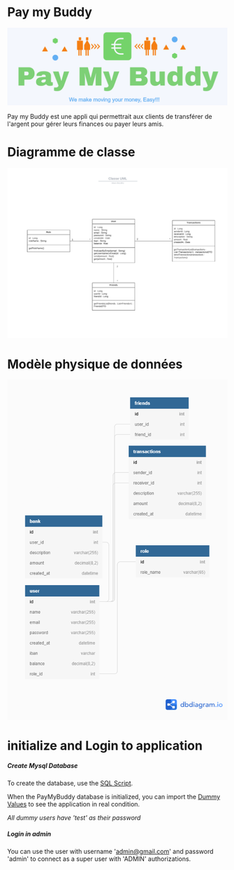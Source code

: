 # Pay my Buddy #

![PayMyBuddy_Logo](img/PayMyBuddy.png)

Pay my Buddy est une appli qui permettrait aux clients de transférer de l'argent pour gérer leurs finances ou payer leurs amis.

# Diagramme de classe #

![Diagramme_de_classe](img/Diagramme_de_classe.png)


# Modèle physique de données #

![Modele_physique_donnees](img/Modele_physique_donnees.png)


# initialize and Login to application #

##### Create Mysql Database

To create the database, use the [SQL Script](sql/PayMyBuddyDB.sql).

When the PayMyBuddy database is initialized, you can import the [Dummy Values](sql/dummy_values.sql) to see the application in real condition.

_All dummy users have 'test' as their password_

##### Login in admin
You can use the user with username  'admin@gmail.com' and password
'admin' to connect as a super user with 'ADMIN' authorizations.